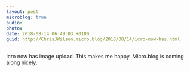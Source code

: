 ```yaml
---
layout: post
microblog: true
audio: 
photo: 
date: 2018-08-14 06:49:03 +0100
guid: http://ChrisJWilson.micro.blog/2018/08/14/icro-now-has.html
---
```

Icro now has image upload. This makes me happy. Micro.blog is coming along nicely. 
